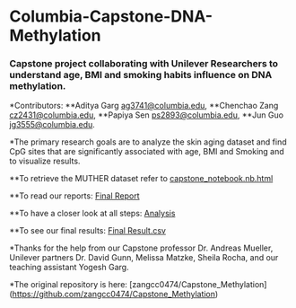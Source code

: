 # Columbia-Capstone-DNA-Methylation
### Capstone project collaborating with Unilever Researchers to understand age, BMI and smoking habits influence on DNA methylation.

*Contributors: 
**Aditya Garg <ag3741@columbia.edu>, 
**Chenchao Zang <cz2431@columbia.edu>, 
**Papiya Sen <ps2893@columbia.edu>, 
**Jun Guo <jg3555@columbia.edu>.


*The primary research goals are to analyze the skin aging dataset and find CpG sites that are significantly associated with age, BMI and Smoking and to visualize results. 

**To retrieve the MUTHER dataset refer to [capstone_notebook.nb.html](https://github.com/ayourway/Columbia-Capstone-DNA-Methylation/blob/master/capstone_notebook.nb.html)

**To read our reports: [Final Report](https://github.com/ayourway/Columbia-Capstone-DNA-Methylation/blob/master/Final_Report__Gene_Methylation.pdf)

**To have a closer look at all steps: [Analysis](https://github.com/ayourway/Columbia-Capstone-DNA-Methylation/blob/master/Capstone_analysis.ipynb)

**To see our final results: [Final Result.csv](https://github.com/ayourway/Columbia-Capstone-DNA-Methylation/blob/master/Final%20Result.csv)

*Thanks for the help from our Capstone professor Dr. Andreas Mueller, Unilever partners Dr. David Gunn, Melissa Matzke, Sheila Rocha, and our teaching assistant Yogesh Garg.

*The original repository is here: [zangcc0474/Capstone_Methylation] (https://github.com/zangcc0474/Capstone_Methylation)
